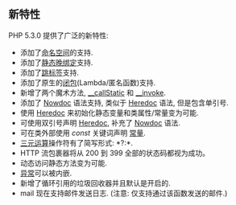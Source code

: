 新特性
------

PHP 5.3.0 提供了广泛的新特性:

-   <span class="simpara">
    添加了<a href="/language/namespaces.html" class="link">命名空间</a>的支持.
    </span>
-   <span class="simpara">
    添加了<a href="/language/oop5/late-static-bindings.html" class="link">静态晚绑定</a>支持.
    </span>
-   <span class="simpara">
    添加了<a href="/control-structures/goto.html" class="link">跳标签</a>支持.
    </span>
-   <span class="simpara">
    添加了原生的<a href="/functions/anonymous.html" class="link">闭包</a>(Lambda/匿名函数)支持.
    </span>
-   <span class="simpara"> 新增了两个魔术方法,
    <a href="/language/oop5/overloading.html#language.oop5.overloading.methods" class="link">__callStatic</a>
    和
    <a href="/language/oop5/magic.html#language.oop5.magic.invoke" class="link">__invoke</a>.
    </span>
-   <span class="simpara"> 添加了
    <a href="/language/types/string.html#language.types.string.syntax.nowdoc" class="link">Nowdoc</a>
    语法支持, 类似于
    <a href="/language/types/string.html#language.types.string.syntax.heredoc" class="link">Heredoc</a>
    语法, 但是包含单引号. </span>
-   <span class="simpara"> 使用
    <a href="/language/types/string.html#language.types.string.syntax.heredoc" class="link">Heredoc</a>
    来初始化静态变量和类属性/常量变为可能. </span>
-   <span class="simpara"> 可使用双引号声明
    <a href="/language/types/string.html#language.types.string.syntax.heredoc" class="link">Heredoc</a>,
    补充了
    <a href="/language/types/string.html#language.types.string.syntax.nowdoc" class="link">Nowdoc</a>
    语法. </span>
-   <span class="simpara"> 可在类外部使用 *const* 关键词声明
    <a href="/language/constants/syntax.html" class="link">常量</a>.
    </span>
-   <span class="simpara">
    <a href="/language/operators/comparison.html#language.operators.comparison.ternary" class="link">三元运算</a>操作符有了简写形式:
    *?:*. </span>
-   <span class="simpara"> HTTP 流包裹器将从 200 到 399
    全部的状态码都视为成功。 </span>
-   <span class="simpara"> 动态访问静态方法变为可能. </span>
-   <span class="simpara">
    <a href="/language/exceptions.html" class="link">异常</a>可以被内嵌.
    </span>
-   <span class="simpara"> 新增了循环引用的垃圾回收器并且默认是开启的.
    </span>
-   <span class="simpara"> <span class="function">mail</span>
    现在支持邮件发送日志. (注意: 仅支持通过该函数发送的邮件.) </span>
